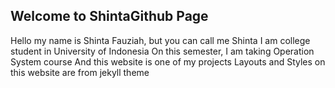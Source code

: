 ## Welcome to ShintaGithub Page

Hello my name is Shinta Fauziah, but you can call me Shinta
I am college student in University of Indonesia
On this semester, I am taking Operation System course
And this website is one of my projects 
Layouts and Styles on this website are from jekyll theme
